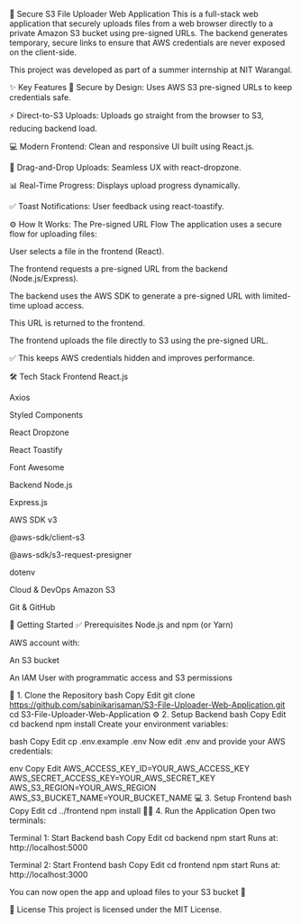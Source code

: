 🚀 Secure S3 File Uploader Web Application
This is a full-stack web application that securely uploads files from a web browser directly to a private Amazon S3 bucket using pre-signed URLs. The backend generates temporary, secure links to ensure that AWS credentials are never exposed on the client-side.

This project was developed as part of a summer internship at NIT Warangal.

<!-- Optional: Add a screenshot or GIF --> <!-- ![S3 Uploader Demo](./demo.gif) -->
✨ Key Features
🔐 Secure by Design: Uses AWS S3 pre-signed URLs to keep credentials safe.

⚡ Direct-to-S3 Uploads: Uploads go straight from the browser to S3, reducing backend load.

💻 Modern Frontend: Clean and responsive UI built using React.js.

📂 Drag-and-Drop Uploads: Seamless UX with react-dropzone.

📊 Real-Time Progress: Displays upload progress dynamically.

✅ Toast Notifications: User feedback using react-toastify.

⚙️ How It Works: The Pre-signed URL Flow
The application uses a secure flow for uploading files:

User selects a file in the frontend (React).

The frontend requests a pre-signed URL from the backend (Node.js/Express).

The backend uses the AWS SDK to generate a pre-signed URL with limited-time upload access.

This URL is returned to the frontend.

The frontend uploads the file directly to S3 using the pre-signed URL.

✅ This keeps AWS credentials hidden and improves performance.

🛠️ Tech Stack
Frontend
React.js

Axios

Styled Components

React Dropzone

React Toastify

Font Awesome

Backend
Node.js

Express.js

AWS SDK v3

@aws-sdk/client-s3

@aws-sdk/s3-request-presigner

dotenv

Cloud & DevOps
Amazon S3

Git & GitHub

🚀 Getting Started
✅ Prerequisites
Node.js and npm (or Yarn)

AWS account with:

An S3 bucket

An IAM User with programmatic access and S3 permissions

🔧 1. Clone the Repository
bash
Copy
Edit
git clone https://github.com/sabinikarisaman/S3-File-Uploader-Web-Application.git
cd S3-File-Uploader-Web-Application
⚙️ 2. Setup Backend
bash
Copy
Edit
cd backend
npm install
Create your environment variables:

bash
Copy
Edit
cp .env.example .env
Now edit .env and provide your AWS credentials:

env
Copy
Edit
AWS_ACCESS_KEY_ID=YOUR_AWS_ACCESS_KEY
AWS_SECRET_ACCESS_KEY=YOUR_AWS_SECRET_KEY
AWS_S3_REGION=YOUR_AWS_REGION
AWS_S3_BUCKET_NAME=YOUR_BUCKET_NAME
💻 3. Setup Frontend
bash
Copy
Edit
cd ../frontend
npm install
🏃‍♂️ 4. Run the Application
Open two terminals:

Terminal 1: Start Backend
bash
Copy
Edit
cd backend
npm start
Runs at: http://localhost:5000

Terminal 2: Start Frontend
bash
Copy
Edit
cd frontend
npm start
Runs at: http://localhost:3000

You can now open the app and upload files to your S3 bucket 🎉

📜 License
This project is licensed under the MIT License.
